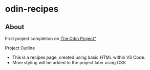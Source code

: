 # odin-recipes
## About
First project completion on <a href="https://www.theodinproject.com" target="_blank" rel="noopener noreferrer">The Odin Project"</a>
<p>Project Outline</p>
<ul>
<li>This is a recipes page, created using basic HTML within VS Code.</li>
<li>More styling will be added to the project later using CSS</li>
</ul>